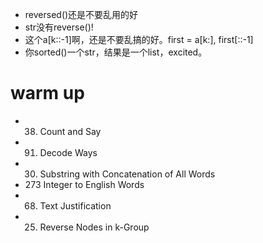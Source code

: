 - reversed()还是不要乱用的好
- str没有reverse()!
- 这个a[k::-1]啊，还是不要乱搞的好。first = a[k:], first[::-1]
- 你sorted()一个str，结果是一个list，excited。

# warm up

- 38. Count and Say
- 91. Decode Ways
- 30. Substring with Concatenation of All Words
- 273	Integer to English Words
- 68. Text Justification
- 25. Reverse Nodes in k-Group
